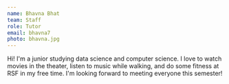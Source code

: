 ```yaml
---
name: Bhavna Bhat
team: Staff
role: Tutor
email: bhavna7
photo: bhavna.jpg
---
```


Hi! I'm a junior studying data science and computer science. I love to watch movies in the theater, listen to music while walking, and do some fitness at RSF in my free time. I'm looking forward to meeting everyone this semester!